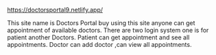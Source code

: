 https://doctorsportal9.netlify.app/

This site name is Doctors Portal buy using this site anyone can get appointment of available doctors. 
There are two login system one is for patient another Doctors.
Patient can get appointment and see all appointments.
Doctor can add doctor ,can view all appointments. 